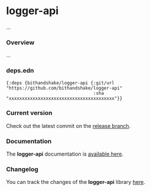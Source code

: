 
# logger-api

...

### Overview

...

### deps.edn

```
{:deps {bithandshake/logger-api {:git/url "https://github.com/bithandshake/logger-api"
                                 :sha     "xxxxxxxxxxxxxxxxxxxxxxxxxxxxxxxxxxxxxxxx"}}
```

### Current version

Check out the latest commit on the [release branch](https://github.com/bithandshake/logger-api/tree/release).

### Documentation

The <strong>logger-api</strong> documentation is [available here](documentation/COVER.md).

### Changelog

You can track the changes of the <strong>logger-api</strong> library [here](CHANGES.md).
